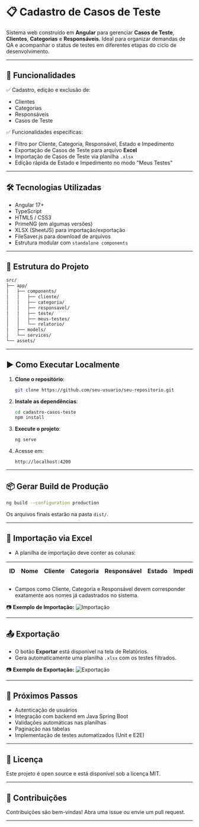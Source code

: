 # 📋 Cadastro de Casos de Teste

Sistema web construído em **Angular** para gerenciar **Casos de Teste**, **Clientes**, **Categorias** e **Responsáveis**. Ideal para organizar demandas de QA e acompanhar o status de testes em diferentes etapas do ciclo de desenvolvimento.

---

## 🚀 Funcionalidades

✅ Cadastro, edição e exclusão de:
- Clientes
- Categorias
- Responsáveis
- Casos de Teste

✅ Funcionalidades específicas:
- Filtro por Cliente, Categoria, Responsável, Estado e Impedimento
- Exportação de Casos de Teste para arquivo **Excel**
- Importação de Casos de Teste via planilha `.xlsx`
- Edição rápida de Estado e Impedimento no modo "Meus Testes"

---

## 🛠️ Tecnologias Utilizadas

- Angular 17+
- TypeScript
- HTML5 / CSS3
- PrimeNG (em algumas versões)
- XLSX (SheetJS) para importação/exportação
- FileSaver.js para download de arquivos
- Estrutura modular com `standalone components`

---

## 📂 Estrutura do Projeto

```bash
src/
├── app/
│   ├── components/
│   │   ├── cliente/
│   │   ├── categoria/
│   │   ├── responsavel/
│   │   ├── teste/
│   │   ├── meus-testes/
│   │   └── relatorio/
│   ├── models/
│   └── services/
└── assets/
```

---

## ▶️ Como Executar Localmente

1. **Clone o repositório**:
   ```bash
   git clone https://github.com/seu-usuario/seu-repositorio.git
   ```

2. **Instale as dependências**:
   ```bash
   cd cadastro-casos-teste
   npm install
   ```

3. **Execute o projeto**:
   ```bash
   ng serve
   ```

4. Acesse em:
   ```
   http://localhost:4200
   ```

---

## 📦 Gerar Build de Produção

```bash
ng build --configuration production
```

Os arquivos finais estarão na pasta `dist/`.

---

## 📁 Importação via Excel

- A planilha de importação deve conter as colunas:

| ID | Nome | Cliente | Categoria | Responsável | Estado | Impedimento | Data Criação | Data Finalização |
|----|------|---------|-----------|-------------|--------|-------------|---------------|------------------|

- Campos como Cliente, Categoria e Responsável devem corresponder exatamente aos nomes já cadastrados no sistema.

📷 **Exemplo de Importação:**
![Importação](./assets/exemplo-importacao.png)

---

## 📤 Exportação

- O botão **Exportar** está disponível na tela de Relatórios.
- Gera automaticamente uma planilha `.xlsx` com os testes filtrados.

📷 **Exemplo de Exportação:**
![Exportação](./assets/exemplo-exportacao.png)

---

## 🧪 Próximos Passos

- Autenticação de usuários
- Integração com backend em Java Spring Boot
- Validações automáticas nas planilhas
- Paginação nas tabelas
- Implementação de testes automatizados (Unit e E2E)

---

## 📄 Licença

Este projeto é open source e está disponível sob a licença MIT.

---

## 🤝 Contribuições

Contribuições são bem-vindas! Abra uma issue ou envie um pull request.

---

